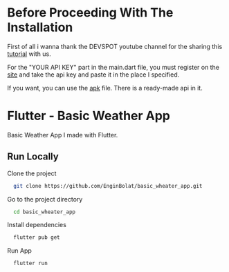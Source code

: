 # Before Proceeding With The Installation

First of all i wanna thank the DEVSPOT youtube channel for the sharing this [tutorial](https://www.youtube.com/watch?v=ToPdSd42UKA) with us.

For the "YOUR API KEY" part in the main.dart file, you must register on the [site](https://openweathermap.org) and take the api key and paste it in the place I specified.

If you want, you can use the [apk](https://github.com/EnginBolat/basic_wheater_app/blob/main/basicWheaterApp.apk) file. There is a ready-made api in it. 

# Flutter - Basic Weather App

Basic Weather App I made with Flutter.

## Run Locally

Clone the project

```bash
  git clone https://github.com/EnginBolat/basic_wheater_app.git
```

Go to the project directory

```bash
  cd basic_wheater_app
```

Install dependencies

```bash
  flutter pub get
```

Run App

```bash
  flutter run
```
